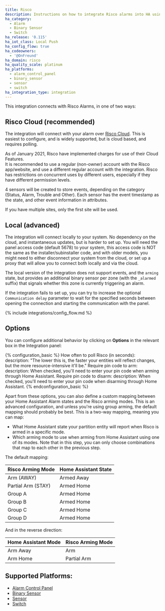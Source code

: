 ```yaml
---
title: Risco
description: Instructions on how to integrate Risco alarms into HA using Risco Cloud.
ha_category:
  - Alarm
  - Binary Sensor
  - Switch
ha_release: '0.115'
ha_iot_class: Local Push
ha_config_flow: true
ha_codeowners:
  - '@OnFreund'
ha_domain: risco
ha_quality_scale: platinum
ha_platforms:
  - alarm_control_panel
  - binary_sensor
  - sensor
  - switch
ha_integration_type: integration
---
```


This integration connects with Risco Alarms, in one of two ways:

## Risco Cloud (recommended)

The integration will connect with your alarm over [Risco Cloud](https://riscocloud.com/).
This is easiest to configure, and is widely supported, but is cloud based, and requires polling. 

<div class='note'>
As of January 2021, Risco have implemented charges for use of their Cloud Features.
</div>

<div class='note warning'>
It is recommended to use a regular (non-owner) account with the Risco app/website, and use a different regular account with the integration. Risco has restrictions on concurrent uses by different users, especially if they have different permission levels.
</div>

4 sensors will be created to store events, depending on the category (Status, Alarm, Trouble and Other). Each sensor
has the event timestamp as the state, and other event information in attributes.

If you have multiple sites, only the first site will be used.

## Local (advanced)

The integration will connect locally to your system.
No dependency on the cloud, and instantaneous updates, but is harder to set up.
You will need the panel access code (default 5678) to your system, this access code is NOT the same as the installer/subinstaller code, and with older models,
you might need to either disconnect your system from the cloud, or set up a proxy that will allow you to connect both locally and via the cloud.

The local version of the integration does not support events, and the `arming` state, but provides an additional binary sensor per zone (with the `_alarmed` suffix) that signals whether this zone is currently triggering an alarm.

If the integration fails to set up, you can try to increase the optional `Communication delay` parameter to wait for the specified seconds between opening the connection and starting the communication with the panel.

{% include integrations/config_flow.md %}

## Options

You can configure additional behavior by clicking on **Options** in the relevant box in the Integration panel:

{% configuration_basic %}
How often to poll Risco (in seconds):
  description: "The lower this is, the faster your entities will reflect changes, but the more resource-intensive it'll be."
Require pin code to arm:
  description: When checked, you'll need to enter your pin code when arming through Home Assistant.
Require pin code to disarm:
  description: When checked, you'll need to enter your pin code when disarming through Home Assistant.
{% endconfiguration_basic %}

Apart from these options, you can also define a custom mapping between your Home Assistant Alarm states and the Risco arming modes.
This is an advanced configuration, and unless you're using group arming, the default mapping should probably be best.
This is a two-way mapping, meaning you can map:

- What Home Assistant state your partition entity will report when Risco is armed in a specific mode.
- Which arming mode to use when arming from Home Assistant using one of its modes. Note that in this step, you can only choose combinations that map to each other in the previous step.

The default mapping:

|Risco Arming Mode | Home Assistant State |
|---|---|
| Arm (AWAY) | Armed Away |
| Partial Arm (STAY) | Armed Home |
| Group A | Armed Home |
| Group B | Armed Home |
| Group C | Armed Home |
| Group D | Armed Home |

And in the reverse direction:

| Home Assistant Mode | Risco Arming Mode |
|---|---|
| Arm Away | Arm |
| Arm Home | Partial Arm |

## Supported Platforms:

- [Alarm Control Panel](/integrations/alarm_control_panel/)
- [Binary Sensor](/integrations/binary_sensor/)
- [Sensor](/integrations/sensor/)
- [Switch](/integrations/switch/)
